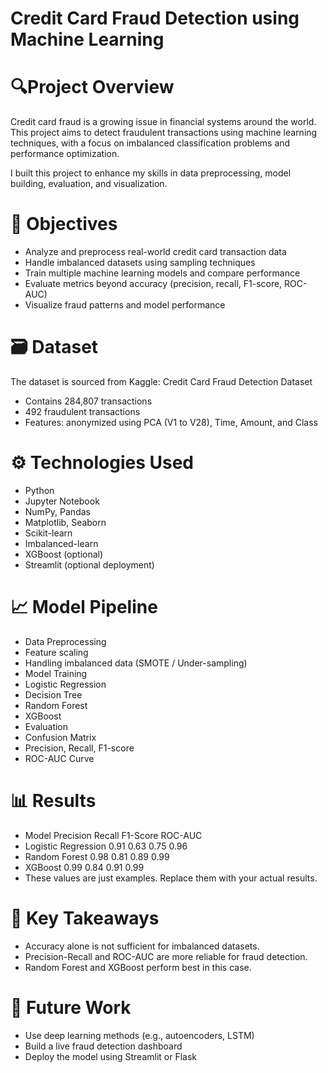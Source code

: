 # Credit Card Fraud Detection using Machine Learning
 # 🔍Project Overview
Credit card fraud is a growing issue in financial systems around the world. This project aims to detect fraudulent transactions using machine learning techniques, with a focus on imbalanced classification problems and performance optimization.

I built this project to enhance my skills in data preprocessing, model building, evaluation, and visualization.

# 📌 Objectives
* Analyze and preprocess real-world credit card transaction data
* Handle imbalanced datasets using sampling techniques
* Train multiple machine learning models and compare performance
* Evaluate metrics beyond accuracy (precision, recall, F1-score, ROC-AUC)
* Visualize fraud patterns and model performance
# 🗃️ Dataset
The dataset is sourced from Kaggle: Credit Card Fraud Detection Dataset

* Contains 284,807 transactions
* 492 fraudulent transactions
* Features: anonymized using PCA (V1 to V28), Time, Amount, and Class
# ⚙️ Technologies Used
* Python
* Jupyter Notebook
* NumPy, Pandas
* Matplotlib, Seaborn
* Scikit-learn
* Imbalanced-learn
* XGBoost (optional)
* Streamlit (optional deployment)
# 📈 Model Pipeline
* Data Preprocessing
* Feature scaling
* Handling imbalanced data (SMOTE / Under-sampling)
* Model Training
* Logistic Regression
* Decision Tree
* Random Forest
* XGBoost
* Evaluation
* Confusion Matrix
* Precision, Recall, F1-score
* ROC-AUC Curve
# 📊 Results
* Model	Precision	Recall	F1-Score	ROC-AUC
* Logistic Regression	0.91	0.63	0.75	0.96
* Random Forest	0.98	0.81	0.89	0.99
* XGBoost	0.99	0.84	0.91	0.99
* These values are just examples. Replace them with your actual results.

# 📌 Key Takeaways
* Accuracy alone is not sufficient for imbalanced datasets.
* Precision-Recall and ROC-AUC are more reliable for fraud detection.
* Random Forest and XGBoost perform best in this case.
# 🧠 Future Work
* Use deep learning methods (e.g., autoencoders, LSTM)
* Build a live fraud detection dashboard
* Deploy the model using Streamlit or Flask
